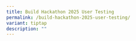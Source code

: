 ```yaml
---
title: Build Hackathon 2025 User Testing
permalink: /build-hackathon-2025-user-testing/
variant: tiptap
description: ""
---
```


